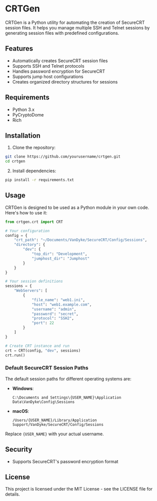 # CRTGen

CRTGen is a Python utility for automating the creation of SecureCRT session files. It helps you manage multiple SSH and Telnet sessions by generating session files with predefined configurations.

## Features

- Automatically creates SecureCRT session files
- Supports SSH and Telnet protocols
- Handles password encryption for SecureCRT
- Supports jump host configurations
- Creates organized directory structures for sessions

## Requirements

- Python 3.x
- PyCryptoDome
- Rich

## Installation

1. Clone the repository:
```bash
git clone https://github.com/yourusername/crtgen.git
cd crtgen
```

2. Install dependencies:
```bash
pip install -r requirements.txt
```

## Usage

CRTGen is designed to be used as a Python module in your own code. Here's how to use it:

```python
from crtgen.crt import CRT

# Your configuration
config = {
    "crt_path": "~/Documents/VanDyke/SecureCRT/Config/Sessions",
    "directory": {
        "dev": {
            "top_dir": "Development",
            "jumphost_dir": "Jumphost"
        }
    }
}

# Your session definitions
sessions = {
    "WebServers": [
        {
            "file_name": "web1.ini",
            "host": "web1.example.com",
            "username": "admin",
            "password": "secret",
            "protocol": "SSH2",
            "port": 22
        }
    ]
}

# Create CRT instance and run
crt = CRT(config, "dev", sessions)
crt.run()
```

### Default SecureCRT Session Paths

The default session paths for different operating systems are:

- **Windows**:
  ```
  C:\Documents and Settings\{USER_NAME}\Application Data\VanDyke\Config\Sessions
  ```

- **macOS**:
  ```
  /Users/{USER_NAME}/Library/Application Support/VanDyke/SecureCRT/Config/Sessions
  ```

Replace `{USER_NAME}` with your actual username.

## Security

- Supports SecureCRT's password encryption format

## License

This project is licensed under the MIT License - see the LICENSE file for details.
